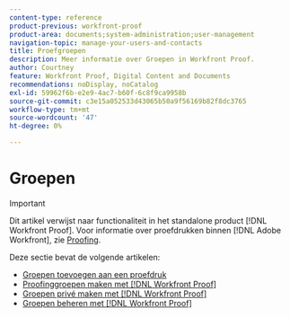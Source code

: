```yaml
---
content-type: reference
product-previous: workfront-proof
product-area: documents;system-administration;user-management
navigation-topic: manage-your-users-and-contacts
title: Proefgroepen
description: Meer informatie over Groepen in Workfront Proof.
author: Courtney
feature: Workfront Proof, Digital Content and Documents
recommendations: noDisplay, noCatalog
exl-id: 59962f6b-e2e9-4ac7-b60f-6c8f9ca9958b
source-git-commit: c3e15a052533d43065b50a9f56169b82f8dc3765
workflow-type: tm+mt
source-wordcount: '47'
ht-degree: 0%

---
```


# Groepen

>[!IMPORTANT]
>
>Dit artikel verwijst naar functionaliteit in het standalone product [!DNL Workfront Proof]. Voor informatie over proefdrukken binnen [!DNL Adobe Workfront], zie [Proofing](../../../review-and-approve-work/proofing/proofing.md).

Deze sectie bevat de volgende artikelen:

* [Groepen toevoegen aan een proefdruk](../../../workfront-proof/wp-mnguserscontacts/groups/add-groups.md)
* [Proofinggroepen maken met [!DNL Workfront Proof]](../../../workfront-proof/wp-mnguserscontacts/groups/create-proofing-groups.md)
* [Groepen privé maken met [!DNL Workfront Proof]](../../../workfront-proof/wp-mnguserscontacts/groups/make-groups-private.md)
* [Groepen beheren met [!DNL Workfront Proof]](../../../workfront-proof/wp-mnguserscontacts/groups/manage-groups.md)
